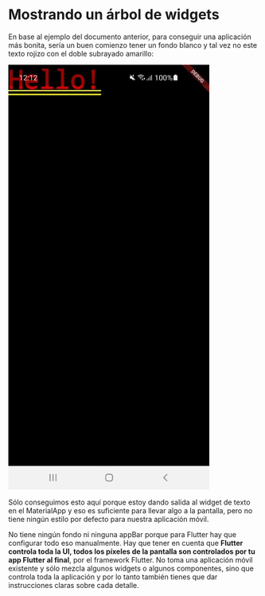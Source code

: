 # Mostrando un árbol de widgets

En base al ejemplo del documento anterior, para conseguir una aplicación más bonita, sería un buen comienzo tener un fondo blanco y tal vez no este texto rojizo con el doble subrayado amarillo:

![Hello Red Text](/images/hello-red-text.jpeg?raw=true "Hello Red Text")

Sólo conseguimos esto aquí porque estoy dando salida al widget de texto en el MaterialApp y eso es suficiente para llevar algo a la pantalla, pero no tiene ningún estilo por defecto para nuestra aplicación móvil.

No tiene ningún fondo ni ninguna appBar porque para Flutter hay que configurar todo eso manualmente. Hay que tener en cuenta que **Flutter controla toda la UI, todos los píxeles de la pantalla son controlados por tu app Flutter al final**, por el framework Flutter. No toma una aplicación móvil existente y sólo mezcla algunos widgets o algunos componentes, sino que controla toda la aplicación y por lo tanto también tienes que dar instrucciones claras sobre cada detalle.